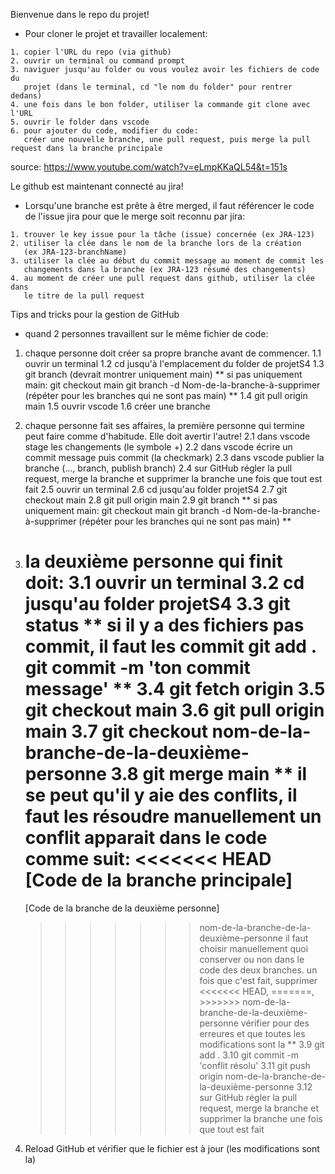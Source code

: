 Bienvenue dans le repo du projet! 
   - Pour cloner le projet et travailler localement:
   
    1. copier l'URL du repo (via github)
    2. ouvrir un terminal ou command prompt
    3. naviguer jusqu'au folder ou vous voulez avoir les fichiers de code du 
       projet (dans le terminal, cd "le nom du folder" pour rentrer dedans)
    4. une fois dans le bon folder, utiliser la commande git clone avec l'URL
    5. ouvrir le folder dans vscode
    6. pour ajouter du code, modifier du code: 
       créer une nouvelle branche, une pull request, puis merge la pull request dans la branche principale

source: https://www.youtube.com/watch?v=eLmpKKaQL54&t=151s

Le github est maintenant connecté au jira!

   - Lorsqu'une branche est prête à être merged, il faut référencer le code de 
     l'issue jira pour que le merge soit reconnu par jira:
   
    1. trouver le key issue pour la tâche (issue) concernée (ex JRA-123)
    2. utiliser la clée dans le nom de la branche lors de la création
       (ex JRA-123-branchName)
    3. utiliser la clée au début du commit message au moment de commit les 
       changements dans la branche (ex JRA-123 résumé des changements)
    4. au moment de créer une pull request dans github, utiliser la clée dans
       le titre de la pull request


Tips and tricks pour la gestion de GitHub 
   - quand 2 personnes travaillent sur le même fichier de code:

   1. chaque personne doit créer sa propre branche avant de commencer. 
      1.1 ouvrir un terminal
      1.2 cd jusqu'à l'emplacement du folder de projetS4
      1.3 git branch (devrait montrer uniquement main)
         **
         si pas uniquement main: 
         git checkout main
         git branch -d Nom-de-la-branche-à-supprimer (répéter pour les branches qui ne sont pas main)
         **
      1.4 git pull origin main
      1.5 ouvrir vscode
      1.6 créer une branche

   2. chaque personne fait ses affaires, la première personne qui termine peut faire comme d'habitude. Elle doit avertir l'autre!
      2.1 dans vscode stage les changements (le symbole +)
      2.2 dans vscode écrire un commit message puis commit (la checkmark)
      2.3 dans vscode publier la branche (..., branch, publish branch)
      2.4 sur GitHub régler la pull request, merge la branche et supprimer la branche une fois que tout est fait
      2.5 ouvrir un terminal
      2.6 cd jusqu'au folder projetS4
      2.7 git checkout main
      2.8 git pull origin main
      2.9 git branch
         **
         si pas uniquement main: 
         git checkout main
         git branch -d Nom-de-la-branche-à-supprimer (répéter pour les branches qui ne sont pas main)
         **

   3. la deuxième personne qui finit doit:
      3.1 ouvrir un terminal
      3.2 cd jusqu'au folder projetS4
      3.3 git status
         **
         si il y a des fichiers pas commit, il faut les commit
         git add .
         git commit -m 'ton commit message'
         **
      3.4 git fetch origin
      3.5 git checkout main
      3.6 git pull origin main
      3.7 git checkout nom-de-la-branche-de-la-deuxième-personne
      3.8 git merge main
         **
         il se peut qu'il y aie des conflits, il faut les résoudre manuellement
         un conflit apparait dans le code comme suit:
         <<<<<<< HEAD
         [Code de la branche principale]
         =======
         [Code de la branche de la deuxième personne]
         >>>>>>> nom-de-la-branche-de-la-deuxième-personne
         il faut choisir manuellement quoi conserver ou non dans le code des deux branches.
         un fois que c'est fait, supprimer <<<<<<< HEAD, =======, >>>>>>> nom-de-la-branche-de-la-deuxième-personne
         vérifier pour des erreures et que toutes les modifications sont la
         **
      3.9 git add .
      3.10 git commit -m 'conflit résolu'
      3.11 git push origin nom-de-la-branche-de-la-deuxième-personne
      3.12 sur GitHub régler la pull request, merge la branche et supprimer la branche une fois que tout est fait
   
   4. Reload GitHub et vérifier que le fichier est à jour (les modifications sont la)
